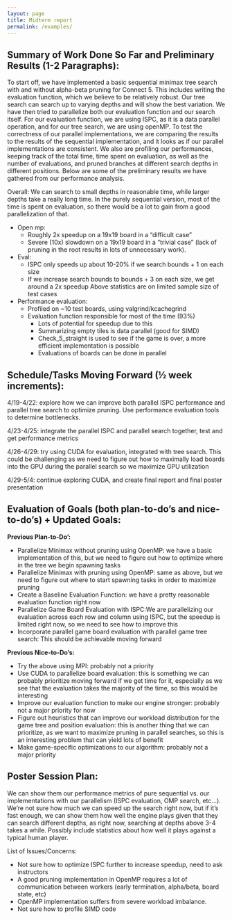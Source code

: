 ```yaml
---
layout: page
title: Midterm report
permalink: /examples/
---
```



## Summary of Work Done So Far and Preliminary Results (1-2 Paragraphs):
To start off, we have implemented a basic sequential minimax tree search with and without alpha-beta pruning for Connect 5. This includes writing the evaluation function, which we believe to be relatively robust. Our tree search can search up to varying depths and will show the best variation. We have then tried to parallelize both our evaluation function and our search itself. For our evaluation function, we are using ISPC, as it is a data parallel operation, and for our tree search, we are using openMP. To test the correctness of our parallel implementations, we are comparing the results to the results of the sequential implementation, and it looks as if our parallel implementations are consistent.
We also are profiling our performances, keeping track of the total time, time spent on evaluation, as well as the number of evaluations, and pruned branches at different search depths in different positions. Below are some of the preliminary results we have gathered from our performance analysis.

Overall: We can search to small depths in reasonable time, while larger depths take a really long time. In the purely sequential version, most of the time is spent on evaluation, so there would be a lot to gain from a good parallelization of that.
- Open mp:
    - Roughly 2x speedup on a 19x19 board in a “difficult case”
    - Severe (10x) slowdown on a 19x19 board in a “trivial case” (lack of pruning in the root results in lots of unnecessary work).
- Eval:
    - ISPC only speeds up about 10-20%  if we search bounds + 1 on each size 
    - If we increase search bounds to bounds + 3 on each size, we get around a 2x speedup
Above statistics are on limited sample size of test cases
- Performance evaluation:
    - Profiled on ~10 test boards, using valgrind/kcachegrind
    - Evaluation function responsible for most of the time (93%)
        - Lots of potential for speedup due to this
        - Summarizing empty tiles is data parallel (good for SIMD)
        - Check_5_straight is used to see if the game is over, a more efficient implementation is possible 
        - Evaluations of boards can be done in parallel



## Schedule/Tasks Moving Forward (½ week increments):
4/19-4/22: explore how we can improve both parallel ISPC performance and parallel tree search to optimize pruning.
Use performance evaluation tools to determine bottlenecks.

4/23-4/25: integrate the parallel ISPC and parallel search together, test and get performance metrics

4/26-4/29: try using CUDA for evaluation, integrated with tree search. This could be challenging as we need to figure out how to maximally load boards into the GPU during the parallel search so we maximize GPU utilization

4/29-5/4: continue exploring CUDA, and create final report and final poster presentation

## Evaluation of Goals (both plan-to-do’s and nice-to-do’s) + Updated Goals:
**Previous Plan-to-Do’:**

- Parallelize Minimax without pruning using OpenMP: we have a basic implementation of this, but we need to figure out how to optimize where in the tree we begin spawning tasks
- Parallelize Minimax with pruning using OpenMP: same as above, but we need to figure out where to start spawning tasks in order to maximize pruning
- Create a Baseline Evaluation Function: we have a pretty reasonable evaluation function right now
- Parallelize Game Board Evaluation with ISPC:We are parallelizing our evaluation across each row and column using ISPC, but the speedup is limited right now, so we need to see how to improve this
- Incorporate parallel game board evaluation with parallel game tree search: This should be achievable moving forward

**Previous Nice-to-Do’s:**

- Try the above using MPI: probably not a priority
- Use CUDA to parallelize board evaluation: this is something we can probably prioritize moving forward if we get time for it, especially as we see that the evaluation takes the majority of the time, so this would be interesting
- Improve our evaluation function to make our engine stronger: probably not a major priority for now
- Figure out heuristics that can improve our workload distribution for the game tree and position evaluation: this is another thing that we can prioritize, as we want to maximize pruning in parallel searches, so this is an interesting problem that can yield lots of benefit
- Make game-specific optimizations to our algorithm: probably not a major priority


## Poster Session Plan:
We can show them our performance metrics of pure sequential vs. our implementations with our parallelism (ISPC evaluation, OMP search, etc…). We’re not sure how much we can speed up the search right now, but if it’s fast enough, we can show them how well the engine plays given that they can search different depths, as right now, searching at depths above 3-4 takes a while. Possibly include statistics about how well it plays against a typical human player.

List of Issues/Concerns: 
- Not sure how to optimize ISPC further to increase speedup, need to ask instructors
- A good pruning implementation in OpenMP requires a lot of communication between workers (early termination, alpha/beta, board state, etc)
- OpenMP implementation suffers from severe workload imbalance.
- Not sure how to profile SIMD code
